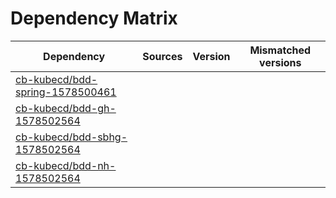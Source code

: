 # Dependency Matrix

Dependency | Sources | Version | Mismatched versions
---------- | ------- | ------- | -------------------
[cb-kubecd/bdd-spring-1578500461](https://github.com/cb-kubecd/bdd-spring-1578500461.git) |  | []() | 
[cb-kubecd/bdd-gh-1578502564](https://github.com/cb-kubecd/bdd-gh-1578502564.git) |  | []() | 
[cb-kubecd/bdd-sbhg-1578502564](https://github.com/cb-kubecd/bdd-sbhg-1578502564.git) |  | []() | 
[cb-kubecd/bdd-nh-1578502564](https://github.com/cb-kubecd/bdd-nh-1578502564.git) |  | []() | 
